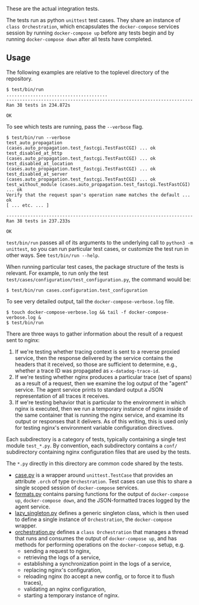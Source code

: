 These are the actual integration tests.

The tests run as python `unittest` test cases.  They share an instance of
`class Orchestration`, which encapsulates the `docker-compose` services
session by running `docker-compose up` before any tests begin and by running
`docker-compose down` after all tests have completed.

Usage
-----
The following examples are relative to the toplevel directory of the
repository.
```console
$ test/bin/run
......................................
----------------------------------------------------------------------
Ran 38 tests in 234.872s

OK
```

To see which tests are running, pass the `--verbose` flag.
```console
$ test/bin/run --verbose
test_auto_propagation (cases.auto_propagation.test_fastcgi.TestFastCGI) ... ok
test_disabled_at_http (cases.auto_propagation.test_fastcgi.TestFastCGI) ... ok
test_disabled_at_location (cases.auto_propagation.test_fastcgi.TestFastCGI) ... ok
test_disabled_at_server (cases.auto_propagation.test_fastcgi.TestFastCGI) ... ok
test_without_module (cases.auto_propagation.test_fastcgi.TestFastCGI) ... ok
Verify that the request span's operation name matches the default ... ok
[ ... etc. ... ]

----------------------------------------------------------------------
Ran 38 tests in 237.233s

OK
```

`test/bin/run` passes all of its arguments to the underlying call to `python3
-m unittest`, so you can run particular test cases, or customize the test run
in other ways.  See `test/bin/run --help`.

When running particular test cases, the package structure of the tests is
relevant.  For example, to run only the test
`test/cases/configuration/test_configuration.py`, the command would be:
```console
$ test/bin/run cases.configuration.test_configuration
```

To see very detailed output, tail the `docker-compose-verbose.log` file.
```console
$ touch docker-compose-verbose.log && tail -f docker-compose-verbose.log &
$ test/bin/run
```

There are three ways to gather information about the result of a request sent
to nginx:

1. If we're testing whether tracing context is sent to a reverse proxied
   service, then the response delivered by the service contains the headers
   that it received, so those are sufficient to determine, e.g., whether a
   trace ID was propagated as `x-datadog-trace-id`.
2. If we're testing whether nginx produces a particular trace (set of spans)
   as a result of a request, then we examine the log output of the "agent"
   service.  The agent service prints to standard output a JSON representation
   of all traces it receives.
3. If we're testing behavior that is particular to the environment in which
   nginx is executed, then we run a temporary instance of nginx inside of the
   same container that is running the nginx service, and examine its output
   or responses that it delivers.  As of this writing, this is used only for
   testing nginx's environment variable configuration directives.

Each subdirectory is a category of tests, typically containing a single test
module `test_*.py`.  By convention, each subdirectory contains a `conf/`
subdirectory containing nginx configuration files that are used by the tests.

The `*.py` directly in this directory are common code shared by the tests.

- [case.py](case.py) is a wrapper around `unittest.TestCase` that provides an
  attribute `.orch` of type `Orchestration`.  Test cases can use this to share
  a single scoped session of `docker-compose` services.
- [formats.py](formats.py) contains parsing functions for the output of
  `docker-compose up`, `docker-compose down`, and the JSON-formatted
  traces logged by the agent service.
- [lazy_singleton.py](lazy_singleton.py) defines a generic singleton class,
  which is then used to define a single instance of `Orchestration`, the
  `docker-compose` wrapper.
- [orchestration.py](orchestration.py) defines a `class Orchestration` that
   manages a thread that runs and consumes the output of `docker-compose up`,
   and has methods for performing operations on the `docker-compose` setup,
   e.g.
   - sending a request to nginx,
   - retrieving the logs of a service,
   - establishing a synchronization point in the logs of a service,
   - replacing nginx's configuration,
   - reloading nginx (to accept a new config, or to force it to flush traces),
   - validating an nginx configuration,
   - starting a temporary instance of nginx.
